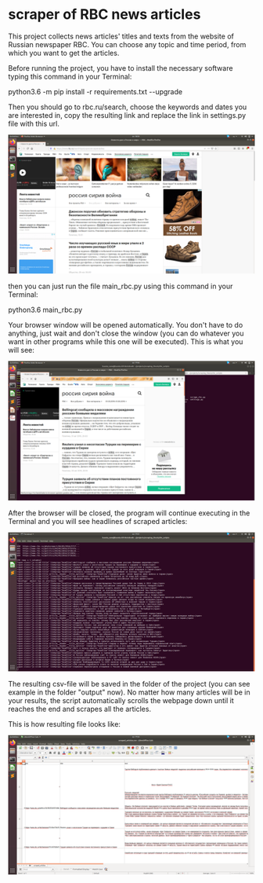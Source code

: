 # scraper of RBC news articles

This project collects news articles' titles and texts from the website of Russian newspaper RBC. You can choose any topic and time period, from which you want to get the articles.

Before running the project, you have to install the necessary software typing this command in your Terminal:

python3.6 -m pip install -r requirements.txt --upgrade

Then you should go to rbc.ru/search, choose the keywords and dates you are interested in, copy the resulting link and replace the link in settings.py file with this url.

![alt text](https://github.com/YaKsenia/scraper_rbc_news/blob/master/output/Screenshot_of_link_you_have_to_copy.png)


then you can just run the file main_rbc.py using this command in your Terminal:

python3.6 main_rbc.py 

Your browser window will be opened automatically. You don't have to do anything, just wait and don't close the window (you can do whatever you want in other programs while this one will be executed). This is what you will see:


![alt text](https://github.com/YaKsenia/scraper_rbc_news/blob/master/output/screenshot_of_browser_in_process.png)

After the browser will be closed, the program will continue executing in the Terminal and you will see headlines of scraped articles:

![alt text](https://github.com/YaKsenia/scraper_rbc_news/blob/master/output/screenshot_of%20the%20terminal_in_process.png)


The resulting csv-file will be saved in the folder of the project (you can see example in the folder "output" now). No matter how many articles will be in your results, the script automatically scrolls the webpage down until it reaches the end and scrapes all the articles.

This is how resulting file looks like:

![alt text](https://github.com/YaKsenia/scraper_rbc_news/blob/master/output/screenshot_of_saved_file.png)

